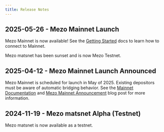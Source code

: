 ```yaml
---
title: Release Notes
---
```


## 2025-05-26 - Mezo Mainnet Launch

Mezo Mainnet is now available! See the [Getting Started](http://localhost:4321/docs/users/getting-started/connect) docs to learn how to connect to Mainnet.

Mezo matsnet has been sunset and is now Mezo Testnet.

## 2025-04-12 - Mezo Mainnet Launch Announced

Mezo Mainnet is scheduled for launch in May of 2025. Existing depositors must be aware of automatic bridging behavior. See the [Mainnet Documentation](/docs/users/mainnet) and [Mezo Mainnet Announcement](https://blog.mezo.org/) blog post for more information.

## 2024-11-19 - Mezo matsnet Alpha (Testnet)

Mezo matsnet is now available as a testnet.
